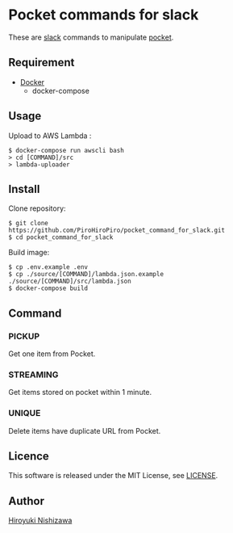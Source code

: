 # Pocket commands for slack

These are [slack](https://slack.com/) commands to manipulate [pocket](https://getpocket.com/).

## Requirement

- [Docker](https://www.docker.com/)
  - docker-compose

## Usage

Upload to AWS Lambda :

```console
$ docker-compose run awscli bash
> cd [COMMAND]/src
> lambda-uploader
```

## Install

Clone repository:

```console
$ git clone https://github.com/PiroHiroPiro/pocket_command_for_slack.git
$ cd pocket_command_for_slack
```

Build image:

```console
$ cp .env.example .env
$ cp ./source/[COMMAND]/lambda.json.example ./source/[COMMAND]/src/lambda.json
$ docker-compose build
```

## Command

### PICKUP

Get one item from Pocket.

### STREAMING

Get items stored on pocket within 1 minute.

### UNIQUE

Delete items have duplicate URL from Pocket.

## Licence

This software is released under the MIT License, see [LICENSE](https://github.com/PiroHiroPiro/pocket_command_for_slack/blob/master/LICENSE).

## Author

[Hiroyuki Nishizawa](https://github.com/PiroHiroPiro)
